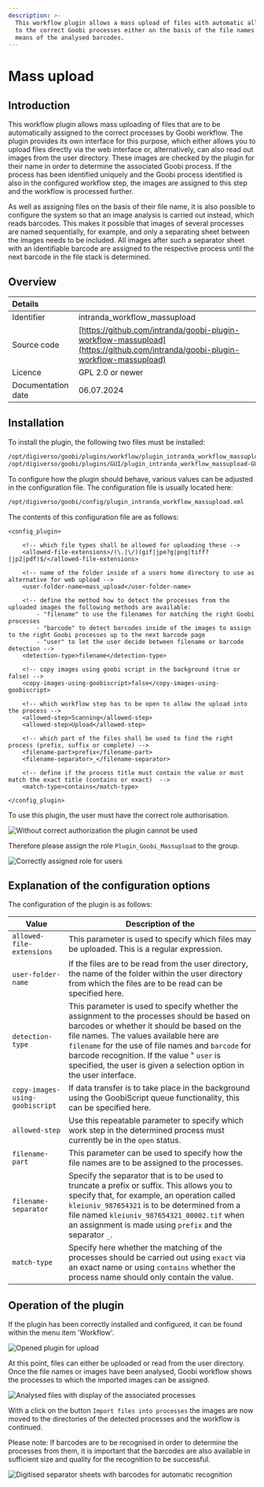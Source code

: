 ```yaml
---
description: >-
  This workflow plugin allows a mass upload of files with automatic allocation
  to the correct Goobi processes either on the basis of the file names or by
  means of the analysed barcodes.
---
```


# Mass upload

## Introduction

This workflow plugin allows mass uploading of files that are to be automatically assigned to the correct processes by Goobi workflow. The plugin provides its own interface for this purpose, which either allows you to upload files directly via the web interface or, alternatively, can also read out images from the user directory. These images are checked by the plugin for their name in order to determine the associated Goobi process. If the process has been identified uniquely and the Goobi process identified is also in the configured workflow step, the images are assigned to this step and the workflow is processed further.

As well as assigning files on the basis of their file name, it is also possible to configure the system so that an image analysis is carried out instead, which reads barcodes. This makes it possible that images of several processes are named sequentially, for example, and only a separating sheet between the images needs to be included. All images after such a separator sheet with an identifiable barcode are assigned to the respective process until the next barcode in the file stack is determined.

## Overview

| Details |  |
| :--- | :--- |
| Identifier | intranda\_workflow\_massupload |
| Source code | [https://github.com/intranda/goobi-plugin-workflow-massupload](https://github.com/intranda/goobi-plugin-workflow-massupload) |
| Licence | GPL 2.0 or newer |
| Documentation date | 06.07.2024 |

## Installation

To install the plugin, the following two files must be installed:

```bash
/opt/digiverso/goobi/plugins/workflow/plugin_intranda_workflow_massupload.jar
/opt/digiverso/goobi/plugins/GUI/plugin_intranda_workflow_massupload-GUI.jar
```

To configure how the plugin should behave, various values can be adjusted in the configuration file. The configuration file is usually located here:

```bash
/opt/digiverso/goobi/config/plugin_intranda_workflow_massupload.xml
```

The contents of this configuration file are as follows:

```markup
<config_plugin>

	<!-- which file types shall be allowed for uploading these -->
	<allowed-file-extensions>/(\.|\/)(gif|jpe?g|png|tiff?|jp2|pdf)$/</allowed-file-extensions>

	<!-- name of the folder inside of a users home directory to use as alternative for web upload -->
	<user-folder-name>mass_upload</user-folder-name>

	<!-- define the method how to detect the processes from the uploaded images the following methods are available:
		- "filename" to use the filenames for matching the right Goobi processes
		- "barcode" to detect barcodes inside of the images to assign to the right Goobi processes up to the next barcode page
		- "user" to let the user decide between filename or barcode detection -->
	<detection-type>filename</detection-type>

	<!-- copy images using goobi script in the background (true or false) -->
	<copy-images-using-goobiscript>false</copy-images-using-goobiscript>

	<!-- which workflow step has to be open to allow the upload into the process -->
	<allowed-step>Scanning</allowed-step>
	<allowed-step>Upload</allowed-step>

	<!-- which part of the files shall be used to find the right process (prefix, suffix or complete) -->
	<filename-part>prefix</filename-part>
	<filename-separator>_</filename-separator>

	<!-- define if the process title must contain the value or must match the exact title (contains or exact)  -->
	<match-type>contains</match-type>

</config_plugin>
```

To use this plugin, the user must have the correct role authorisation.

![Without correct authorization the plugin cannot be used](../.gitbook/assets/intranda_workflow_massupload1_en.png)

Therefore please assign the role `Plugin_Goobi_Massupload` to the group.

![Correctly assigned role for users](../.gitbook/assets/intranda_workflow_massupload2_en.png)

## Explanation of the configuration options

The configuration of the plugin is as follows:

| Value                               | Description of the                  |
| ---------------------------------- | ----------------------------- |
| `allowed-file-extensions`          | This parameter is used to specify which files may be uploaded. This is a regular expression. |
| `user-folder-name`                 | If the files are to be read from the user directory, the name of the folder within the user directory from which the files are to be read can be specified here. |
| `detection-type`                     | This parameter is used to specify whether the assignment to the processes should be based on barcodes or whether it should be based on the file names. The values available here are `filename` for the use of file names and `barcode` for barcode recognition. If the value " `user` is specified, the user is given a selection option in the user interface. |
| `copy-images-using-goobiscript`    | If data transfer is to take place in the background using the GoobiScript queue functionality, this can be specified here. |
| `allowed-step`                     | Use this repeatable parameter to specify which work step in the determined process must currently be in the `open` status. |
| `filename-part`                    | This parameter can be used to specify how the file names are to be assigned to the processes. |
| `filename-separator`               | Specify the separator that is to be used to truncate a prefix or suffix. This allows you to specify that, for example, an operation called `kleiuniv_987654321` is to be determined from a file named `kleiuniv_987654321_00002.tif` when an assignment is made using `prefix` and the separator `_`. |
| `match-type`                       | Specify here whether the matching of the processes should be carried out using `exact` via an exact name or using `contains` whether the process name should only contain the value. |

## Operation of the plugin

If the plugin has been correctly installed and configured, it can be found within the menu item 'Workflow'.

![Opened plugin for upload](../.gitbook/assets/intranda_workflow_massupload3_en.png)

At this point, files can either be uploaded or read from the user directory. Once the file names or images have been analysed, Goobi workflow shows the processes to which the imported images can be assigned.

![Analysed files with display of the associated processes](../.gitbook/assets/intranda_workflow_massupload4_en.png)

With a click on the button `Import files into processes` the images are now moved to the directories of the detected processes and the workflow is continued.

Please note: If barcodes are to be recognised in order to determine the processes from them, it is important that the barcodes are also available in sufficient size and quality for the recognition to be successful.

![Digitised separator sheets with barcodes for automatic recognition](../.gitbook/assets/intranda_workflow_massupload5.png)

